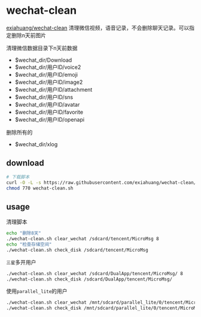 # wechat-clean

[exiahuang/wechat-clean](https://github.com/exiahuang/wechat-clean)
清理微信视频，语音记录，不会删除聊天记录。可以指定删除n天前图片

清理微信数据目录下n天前数据

- $wechat_dir/Download
- $wechat_dir/用户ID/voice2
- $wechat_dir/用户ID/emoji
- $wechat_dir/用户ID/image2
- $wechat_dir/用户ID/attachment
- $wechat_dir/用户ID/sns
- $wechat_dir/用户ID/avatar
- $wechat_dir/用户ID/favorite
- $wechat_dir/用户ID/openapi

删除所有的
- $wechat_dir/xlog

## download

```sh
# 下载脚本
curl -O -L -s https://raw.githubusercontent.com/exiahuang/wechat-clean/master/wechat-clean.sh
chmod 770 wechat-clean.sh
```

## usage

清理脚本

```sh
echo "删除8天"
./wechat-clean.sh clear_wechat /sdcard/tencent/MicroMsg 8
echo "检查存储空间"
./wechat-clean.sh check_disk /sdcard/tencent/MicroMsg

```


`三星`多开用户

```sh
./wechat-clean.sh clear_wechat /sdcard/DualApp/tencent/MicroMsg/ 8
./wechat-clean.sh check_disk /sdcard/DualApp/tencent/MicroMsg/
```


使用`parallel_lite`的用户

```sh
./wechat-clean.sh clear_wechat /mnt/sdcard/parallel_lite/0/tencent/MicroMsg 8
./wechat-clean.sh check_disk /mnt/sdcard/parallel_lite/0/tencent/MicroMsg
```
